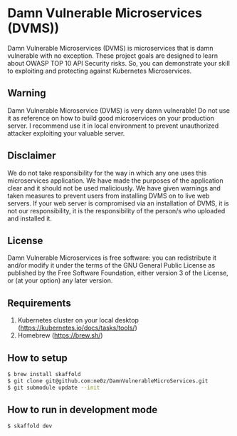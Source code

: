 # Damn Vulnerable Microservices (DVMS))

Damn Vulnerable Microservices (DVMS) is microservices that is damn vulnerable with no exception. These project goals are designed to learn about OWASP TOP 10 API Security risks. So, you can demonstrate your skill to exploiting and protecting against Kubernetes Microservices.

## Warning
Damn Vulnerable Microservice (DVMS) is very damn vulnerable! Do not use it as reference on how to build good microservices on your production server. I recommend use it in local environment to prevent unauthorized attacker exploiting your valuable server.

## Disclaimer
We do not take responsibility for the way in which any one uses this microservices application. We have made the purposes of the application clear and it should not be used maliciously. We have given warnings and taken measures to prevent users from installing DVMS on to live web servers. If your web server is compromised via an installation of DVMS, it is not our responsibility, it is the responsibility of the person/s who uploaded and installed it.

## License
Damn Vulnerable Microservices is free software: you can redistribute it and/or modify it under the terms of the GNU General Public License as published by the Free Software Foundation, either version 3 of the License, or (at your option) any later version.

## Requirements
1. Kubernetes cluster on your local desktop (https://kubernetes.io/docs/tasks/tools/)
2. Homebrew (https://brew.sh/)

## How to setup

```bash
$ brew install skaffold
$ git clone git@github.com:ne0z/DamnVulnerableMicroServices.git
$ git submodule update --init
```

## How to run in development mode
```bash
$ skaffold dev
```
